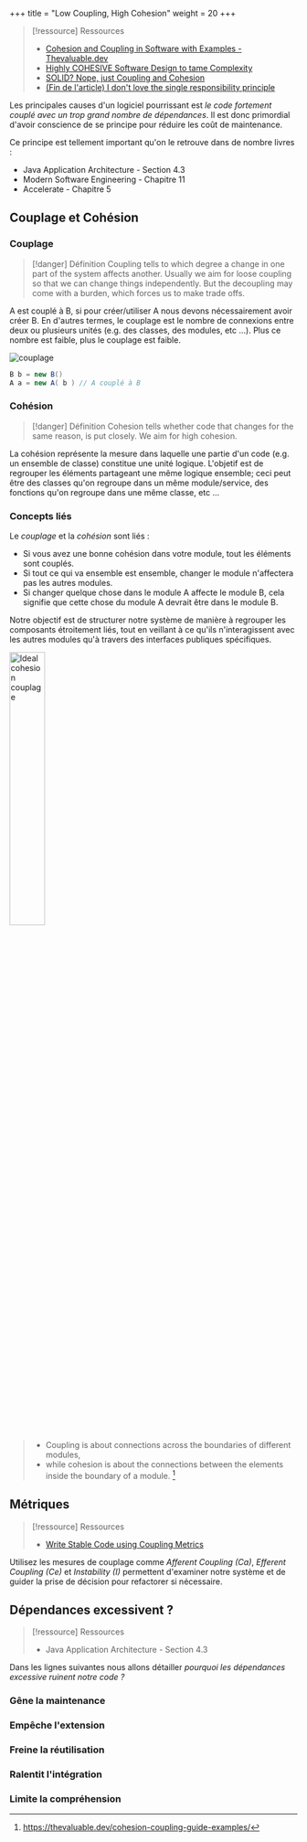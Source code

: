 +++
title = "Low Coupling, High Cohesion"
weight = 20
+++

> [!ressource] Ressources
> - [Cohesion and Coupling in Software with Examples - Thevaluable.dev](https://thevaluable.dev/cohesion-coupling-guide-examples/)
> - [Highly COHESIVE Software Design to tame Complexity](https://codeopinion.com/highly-cohesive-software-design-to-tame-complexity/)
> - [SOLID? Nope, just Coupling and Cohesion](https://codeopinion.com/solid-nope-just-coupling-and-cohesion/)
> - [(Fin de l'article) I don't love the single responsibility principle](https://sklivvz.com/posts/i-dont-love-the-single-responsibility-principle/)

Les principales causes d'un logiciel pourrissant est *le code fortement couplé avec un trop grand nombre de dépendances*. Il est donc primordial d'avoir conscience de se principe pour réduire les coût de maintenance.

Ce principe est tellement important qu'on le retrouve dans de nombre livres :
- Java Application Architecture - Section 4.3
- Modern Software Engineering - Chapitre 11
- Accelerate - Chapitre 5

## Couplage et Cohésion
### Couplage

> [!danger] Définition
>  Coupling tells to which degree a change in one part of the system affects another. Usually we aim for loose coupling so that we can change things independently. But the decoupling may come with a burden, which forces us to make trade offs.

A est couplé à B, si pour créer/utiliser A nous devons nécessairement avoir créer B. En d'autres termes, le couplage est le nombre de connexions entre deux ou plusieurs unités (e.g. des classes, des modules, etc ...). Plus ce nombre est faible, plus le couplage est faible.

![couplage](couplage.png)

```java
B b = new B()
A a = new A( b ) // A couplé à B
```

### Cohésion

> [!danger] Définition
>  Cohesion tells whether code that changes for the same reason, is put closely. We aim for high cohesion.

La cohésion représente la mesure dans laquelle une partie d'un code (e.g. un ensemble de classe) constitue une unité logique. L'objetif est de regrouper les éléments partageant une même logique ensemble; ceci peut être des classes qu'on regroupe dans un même module/service, des fonctions qu'on regroupe dans une même classe, etc ...

### Concepts liés

Le _couplage_ et la _cohésion_ sont liés :

- Si vous avez une bonne cohésion dans votre module, tout les éléments sont couplés.
- Si tout ce qui va ensemble est ensemble, changer le module n'affectera pas les autres modules.
- Si changer quelque chose dans le module A affecte le module B, cela signifie que cette chose du module A devrait être dans le module B.

Notre objectif est de structurer notre système de manière à regrouper les composants étroitement liés, tout en veillant à ce qu'ils n'interagissent avec les autres modules qu'à travers des interfaces publiques spécifiques.

<img src="https://enterprisecraftsmanship.com/images/2015/2015-09-02-1-01.png" alt="Ideal cohesion couplage" width="35%">

> - Coupling is about connections across the boundaries of different modules, 
> - while cohesion is about the connections between the elements inside the boundary of a module. [^1]

## Métriques
> [!ressource] Ressources
> - [Write Stable Code using Coupling Metrics](https://codeopinion.com/write-stable-code-using-coupling-metrics/)

Utilisez les mesures de couplage comme *Afferent Coupling (Ca)*, *Efferent Coupling (Ce)* et *Instability (I)* permettent d'examiner notre système et de guider la prise de décision pour refactorer si nécessaire.


## Dépendances excessivent ?
> [!ressource] Ressources
> - Java Application Architecture - Section 4.3

Dans les lignes suivantes nous allons détailler *pourquoi les dépendances excessive ruinent notre code ?*


### Gêne la maintenance

### Empêche l'extension

### Freine la réutilisation

### Ralentit l'intégration

### Limite la compréhension

[^1]: https://thevaluable.dev/cohesion-coupling-guide-examples/